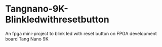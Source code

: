 # Tangnano-9K-Blinkledwithresetbutton
An fpga mini-project to blink led with reset button on FPGA development board Tang Nano 9K 
